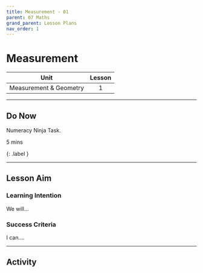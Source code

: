 ```yaml
---
title: Measurement - 01
parent: 07 Maths
grand_parent: Lesson Plans
nav_order: 1
---
```


# Measurement

| Unit                   | Lesson |
| ---------------------- | :----: |
| Measurement & Geometry |   1    |

---

## Do Now

Numeracy Ninja Task.

5 mins 

{: .label }

----

## Lesson Aim

### Learning Intention

We will...

### Success Criteria

I can....

-----

## Activity